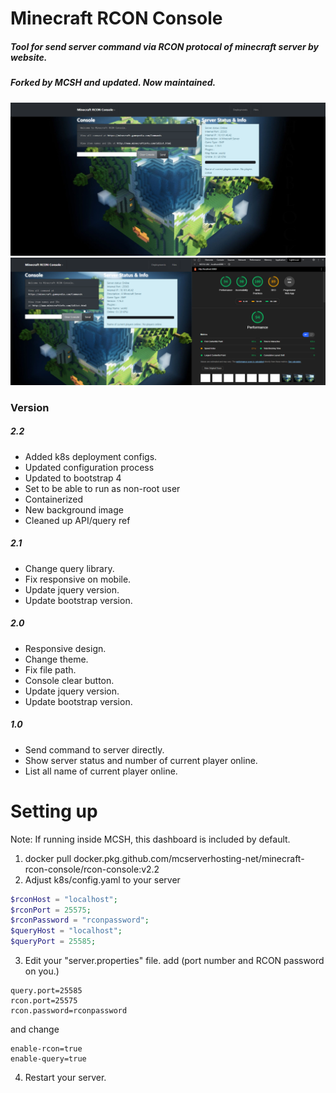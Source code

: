 # Minecraft RCON Console
##### Tool for send server command via RCON protocal of minecraft server by website.

##### Forked by MCSH and updated. Now maintained. 
![Screenshot](https://raw.githubusercontent.com/mcserverhosting-net/Minecraft-RCON-Console/master/console-sample.png)
![Performance](https://raw.githubusercontent.com/mcserverhosting-net/Minecraft-RCON-Console/master/console-report.png)

### Version

##### 2.2
* Added k8s deployment configs.
* Updated configuration process
* Updated to bootstrap 4
* Set to be able to run as non-root user
* Containerized
* New background image
* Cleaned up API/query ref

##### 2.1
* Change query library.
* Fix responsive on mobile.
* Update jquery version.
* Update bootstrap version.

##### 2.0
* Responsive design.
* Change theme.
* Fix file path.
* Console clear button.
* Update jquery version.
* Update bootstrap version.

##### 1.0
* Send command to server directly.
* Show server status and number of current player online.
* List all name of current player online.

# Setting up
Note: If running inside MCSH, this dashboard is included by default.


1. docker pull docker.pkg.github.com/mcserverhosting-net/minecraft-rcon-console/rcon-console:v2.2
2. Adjust k8s/config.yaml to your server
```php
$rconHost = "localhost";
$rconPort = 25575;
$rconPassword = "rconpassword";
$queryHost = "localhost";
$queryPort = 25585;
```
3. Edit your "server.properties" file.
add (port number and RCON password on you.)
```
query.port=25585
rcon.port=25575
rcon.password=rconpassword
```
and change
```
enable-rcon=true
enable-query=true
```
4. Restart your server.

